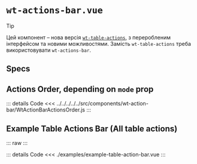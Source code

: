 <script setup>
</script>

# `wt-actions-bar.vue`

> [!TIP]
> Цей компонент – нова версія [`wt-table-actions`](../wt-table-actions/Readme.md), з переробленим інтерфейсом та новими
> можливостями.
> Замість `wt-table-actions` треба використовувати `wt-actions-bar`.

## Specs

<Specs />

## Actions Order, depending on `mode` prop

::: details Code
<<< ../../../../../src/components/wt-action-bar/WtActionBarActionsOrder.js
:::

## Example Table Actions Bar (All table actions)

::: raw
<ExampleTableActionBar />
:::

::: details Code
<<< ./examples/example-table-action-bar.vue
:::
